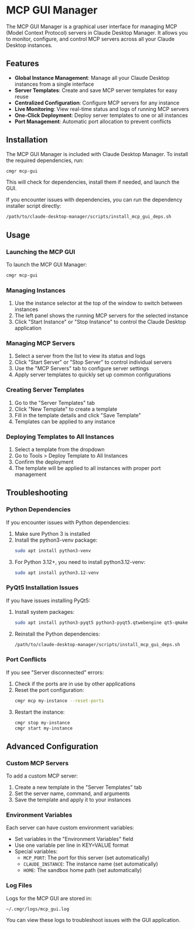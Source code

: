 # MCP GUI Manager

The MCP GUI Manager is a graphical user interface for managing MCP (Model Context Protocol) servers in Claude Desktop Manager. It allows you to monitor, configure, and control MCP servers across all your Claude Desktop instances.

## Features

- **Global Instance Management**: Manage all your Claude Desktop instances from a single interface
- **Server Templates**: Create and save MCP server templates for easy reuse
- **Centralized Configuration**: Configure MCP servers for any instance
- **Live Monitoring**: View real-time status and logs of running MCP servers
- **One-Click Deployment**: Deploy server templates to one or all instances
- **Port Management**: Automatic port allocation to prevent conflicts

## Installation

The MCP GUI Manager is included with Claude Desktop Manager. To install the required dependencies, run:

```bash
cmgr mcp-gui
```

This will check for dependencies, install them if needed, and launch the GUI.

If you encounter issues with dependencies, you can run the dependency installer script directly:

```bash
/path/to/claude-desktop-manager/scripts/install_mcp_gui_deps.sh
```

## Usage

### Launching the MCP GUI

To launch the MCP GUI Manager:

```bash
cmgr mcp-gui
```

### Managing Instances

1. Use the instance selector at the top of the window to switch between instances
2. The left panel shows the running MCP servers for the selected instance
3. Click "Start Instance" or "Stop Instance" to control the Claude Desktop application

### Managing MCP Servers

1. Select a server from the list to view its status and logs
2. Click "Start Server" or "Stop Server" to control individual servers
3. Use the "MCP Servers" tab to configure server settings
4. Apply server templates to quickly set up common configurations

### Creating Server Templates

1. Go to the "Server Templates" tab
2. Click "New Template" to create a template
3. Fill in the template details and click "Save Template"
4. Templates can be applied to any instance

### Deploying Templates to All Instances

1. Select a template from the dropdown
2. Go to Tools > Deploy Template to All Instances
3. Confirm the deployment
4. The template will be applied to all instances with proper port management

## Troubleshooting

### Python Dependencies

If you encounter issues with Python dependencies:

1. Make sure Python 3 is installed
2. Install the python3-venv package:
   ```bash
   sudo apt install python3-venv
   ```
3. For Python 3.12+, you need to install python3.12-venv:
   ```bash
   sudo apt install python3.12-venv
   ```

### PyQt5 Installation Issues

If you have issues installing PyQt5:

1. Install system packages:
   ```bash
   sudo apt install python3-pyqt5 python3-pyqt5.qtwebengine qt5-qmake
   ```
2. Reinstall the Python dependencies:
   ```bash
   /path/to/claude-desktop-manager/scripts/install_mcp_gui_deps.sh
   ```

### Port Conflicts

If you see "Server disconnected" errors:

1. Check if the ports are in use by other applications
2. Reset the port configuration:
   ```bash
   cmgr mcp my-instance --reset-ports
   ```
3. Restart the instance:
   ```bash
   cmgr stop my-instance
   cmgr start my-instance
   ```

## Advanced Configuration

### Custom MCP Servers

To add a custom MCP server:

1. Create a new template in the "Server Templates" tab
2. Set the server name, command, and arguments
3. Save the template and apply it to your instances

### Environment Variables

Each server can have custom environment variables:

- Set variables in the "Environment Variables" field
- Use one variable per line in KEY=VALUE format
- Special variables:
  - `MCP_PORT`: The port for this server (set automatically)
  - `CLAUDE_INSTANCE`: The instance name (set automatically)
  - `HOME`: The sandbox home path (set automatically)

### Log Files

Logs for the MCP GUI are stored in:
```
~/.cmgr/logs/mcp_gui.log
```

You can view these logs to troubleshoot issues with the GUI application.
